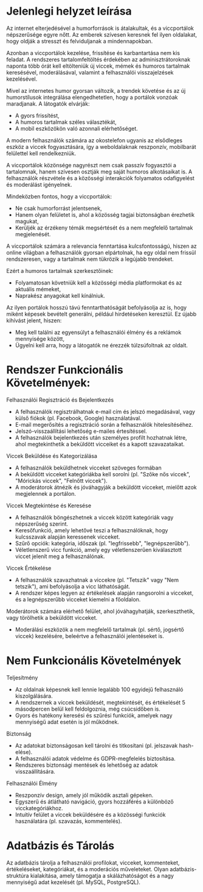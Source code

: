 # Jelenlegi helyzet leírása

Az internet elterjedésével a humorforrások is átalakultak, és a viccportálok népszerűsége egyre nőtt. Az emberek szívesen keresnek fel ilyen oldalakat, hogy oldják a stresszt és felviduljanak a mindennapokban. 

Azonban a viccportálok kezelése, frissítése és karbantartása nem kis feladat. A rendszeres tartalomfeltöltés érdekében az adminisztrátoroknak naponta több órát kell eltölteniük új viccek, mémek és humoros tartalmak keresésével, moderálásával, valamint a felhasználói visszajelzések kezelésével.

Mivel az internetes humor gyorsan változik, a trendek követése és az új humorstílusok integrálása elengedhetetlen, hogy a portálok vonzóak maradjanak. A látogatók elvárják:

- A gyors frissítést,
- A humoros tartalmak széles választékát,
- A mobil eszközökön való azonnali elérhetőséget.

A modern felhasználók számára az okostelefon ugyanis az elsődleges eszköz a viccek fogyasztására, így a weboldalaknak reszponzív, mobilbarát felülettel kell rendelkezniük.

A viccportálok közönsége nagyrészt nem csak passzív fogyasztói a tartalomnak, hanem szívesen osztják meg saját humoros alkotásaikat is. A felhasználók részvétele és a közösségi interakciók folyamatos odafigyelést és moderálást igényelnek. 

Mindeközben fontos, hogy a viccportálok:

- Ne csak humorforrást jelentsenek,
- Hanem olyan felületet is, ahol a közösség tagjai biztonságban érezhetik magukat,
- Kerüljék az érzékeny témák megsértését és a nem megfelelő tartalmak megjelenését.

A viccportálok számára a relevancia fenntartása kulcsfontosságú, hiszen az online világban a felhasználók gyorsan elpártolnak, ha egy oldal nem frissül rendszeresen, vagy a tartalmak nem tükrözik a legújabb trendeket. 

Ezért a humoros tartalmak szerkesztőinek:

- Folyamatosan követniük kell a közösségi média platformokat és az aktuális mémeket,
- Naprakész anyagokat kell kínálniuk.

Az ilyen portálok hosszú távú fenntarthatóságát befolyásolja az is, hogy miként képesek bevételt generálni, például hirdetéseken keresztül. Ez újabb kihívást jelent, hiszen:

- Meg kell találni az egyensúlyt a felhasználói élmény és a reklámok mennyisége között,
- Ügyelni kell arra, hogy a látogatók ne érezzék túlzsúfoltnak az oldalt.


#  Rendszer Funkcionális Követelmények:

Felhasználói Regisztráció és Bejelentkezés
- A felhasználók regisztrálhatnak e-mail cím és jelszó megadásával, vagy külső fiókok (pl. Facebook, Google) használatával.
- E-mail megerősítés a regisztráció során a felhasználók hitelesítéséhez.
- Jelszó-visszaállítási lehetőség e-mailes értesítéssel.
- A felhasználók bejelentkezés után személyes profilt hozhatnak létre, ahol     megtekinthetik a beküldött vicceiket és a kapott szavazataikat.

Viccek Beküldése és Kategorizálása
- A felhasználók beküldhetnek vicceket szöveges formában
- A beküldött vicceket kategóriákba kell sorolni (pl. "Szőke nős viccek", "Mórickás   viccek", "Felnőtt viccek").
- A moderátorok átnézik és jóváhagyják a beküldött vicceket, mielőtt azok megjelennek a  portálon.

Viccek Megtekintése és Keresése
- A felhasználók böngészhetnek a viccek között kategóriák vagy népszerűség szerint.
- Keresőfunkció, amely lehetővé teszi a felhasználóknak, hogy kulcsszavak alapján   keressenek vicceket.
- Szűrő opciók: kategória, időszak (pl. "legfrissebb", "legnépszerűbb").
- Véletlenszerű vicc funkció, amely egy véletlenszerűen kiválasztott viccet jelenít meg a felhasználónak.

Viccek Értékelése 
- A felhasználók szavazhatnak a viccekre (pl. "Tetszik" vagy "Nem tetszik"), ami befolyásolja a vicc láthatóságát.
- A rendszer képes legyen az értékelések alapján rangsorolni a vicceket, és a legnépszerűbb vicceket kiemelni a főoldalon.

Moderátorok számára elérhető felület, ahol jóváhagyhatják, szerkeszthetik, vagy törölhetik a beküldött vicceket.
- Moderálási eszközök a nem megfelelő tartalmak (pl. sértő, jogsértő viccek) kezelésére, beleértve a felhasználói jelentéseket is.

# Nem Funkcionális Követelmények

Teljesítmény
- Az oldalnak képesnek kell lennie legalább 100 egyidejű felhasználó kiszolgálására.
- A rendszernek a viccek beküldését, megtekintését, és értékelését 5 másodpercen belül kell feldolgoznia, még csúcsidőben is.
- Gyors és hatékony keresési és szűrési funkciók, amelyek nagy mennyiségű adat esetén is jól működnek.

Biztonság
- Az adatokat biztonságosan kell tárolni és titkosítani (pl. jelszavak hash-elése).
- A felhasználói adatok védelme és GDPR-megfelelés biztosítása.
- Rendszeres biztonsági mentések és lehetőség az adatok visszaállítására.

Felhasználói Élmény
- Reszponzív design, amely jól működik asztali gépeken.
- Egyszerű és átlátható navigáció, gyors hozzáférés a különböző vicckategóriákhoz.
- Intuitív felület a viccek beküldésére és a közösségi funkciók használatára (pl. szavazás, kommentelés).

# Adatbázis és Tárolás

Az adatbázis tárolja a felhasználói profilokat, vicceket, kommenteket, értékeléseket, kategóriákat, és a moderációs műveleteket.
Olyan adatbázis-struktúra kialakítása, amely támogatja a skálázhatóságot és a nagy mennyiségű adat kezelését (pl. MySQL, PostgreSQL).